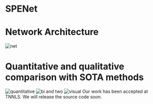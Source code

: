 # SPENet
# Network Architecture
![net](https://github.com/user-attachments/assets/2c15c3c1-4585-44b4-8cc7-836d59988eef)
# Quantitative and qualitative comparison with SOTA methods
![quantitative](https://github.com/user-attachments/assets/14ca6840-d113-4b95-9084-6a07b17f0842)
![bi and two](https://github.com/user-attachments/assets/76f1d363-f4ba-4189-ad7d-58000e1b3f0d)
![visual](https://github.com/user-attachments/assets/2872e31b-1aec-4e20-a993-1f343aa3f174)
Our work has been accepted at TNNLS. We will release the source code soon.
